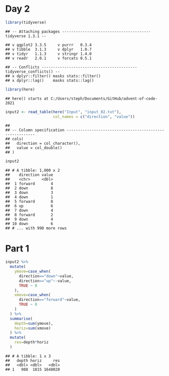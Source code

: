 Day 2
================

``` r
library(tidyverse)
```

    ## -- Attaching packages --------------------------------------- tidyverse 1.3.1 --

    ## v ggplot2 3.3.5     v purrr   0.3.4
    ## v tibble  3.1.3     v dplyr   1.0.7
    ## v tidyr   1.1.3     v stringr 1.4.0
    ## v readr   2.0.1     v forcats 0.5.1

    ## -- Conflicts ------------------------------------------ tidyverse_conflicts() --
    ## x dplyr::filter() masks stats::filter()
    ## x dplyr::lag()    masks stats::lag()

``` r
library(here)
```

    ## here() starts at C:/Users/steph/Documents/GitHub/advent-of-code-2021

``` r
input2 <- read_table(here("Input", "input_02.txt"), 
                     col_names = c("direction", "value"))
```

    ## 
    ## -- Column specification --------------------------------------------------------
    ## cols(
    ##   direction = col_character(),
    ##   value = col_double()
    ## )

``` r
input2
```

    ## # A tibble: 1,000 x 2
    ##    direction value
    ##    <chr>     <dbl>
    ##  1 forward       4
    ##  2 down          8
    ##  3 down          3
    ##  4 down          1
    ##  5 forward       8
    ##  6 up            6
    ##  7 down          4
    ##  8 forward       2
    ##  9 down          4
    ## 10 down          6
    ## # ... with 990 more rows

# Part 1

``` r
input2 %>%
  mutate(
    ymove=case_when(
      direction=="down"~value,
      direction=="up"~-value,
      TRUE ~ 0
    ),
    xmove=case_when(
      direction=="forward"~value,
      TRUE ~ 0
    )
  ) %>%
  summarise(
    depth=sum(ymove),
    horiz=sum(xmove)
  ) %>%
  mutate(
    res=depth*horiz
  )
```

    ## # A tibble: 1 x 3
    ##   depth horiz     res
    ##   <dbl> <dbl>   <dbl>
    ## 1   908  1815 1648020
